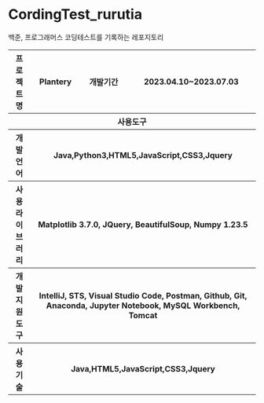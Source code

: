 # CordingTest_rurutia
백준, 프로그래머스 코딩테스트를 기록하는 레포지토리

<table>
<tr><th>프로젝트명</th><th>Plantery</th><th>개발기간</th><th>2023.04.10~2023.07.03</th></tr>
<tr><th colspan="5">사용도구</th></tr>
<tr><th>개발언어</th><th colspan="4">Java,Python3,HTML5,JavaScript,CSS3,Jquery</th></tr>
<tr><th>사용 라이브러리</th><th colspan="4">Matplotlib 3.7.0, JQuery, BeautifulSoup, Numpy 1.23.5
</th></tr>
<tr><th>개발 지원 도구</th><th colspan="4">IntelliJ, STS, Visual Studio Code, Postman, Github, Git, Anaconda,
                                           Jupyter Notebook, MySQL Workbench, Tomcat</th></tr>
<tr><th>사용기술</th><th colspan="4">Java,HTML5,JavaScript,CSS3,Jquery</th></tr>
</table>
